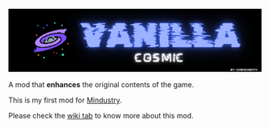 ![Logo and title of the mod.](assets/title-banner-black-bg.png)

A mod that **enhances** the original contents of the game. 

This is my first mod for [Mindustry](https://github.com/Anuken/Mindustry).

Please check the [wiki tab](https://github.com/ivinluan/vanilla-cosmic/wiki) to know more about this mod.